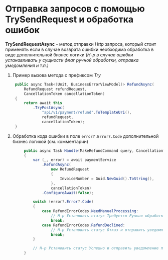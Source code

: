 # Отправка запросов с помощью TrySendRequest и обработка ошибок

**TrySendRequestAsync** -  метод отправки _Http_ запроса, который стоит применять если в случае возврата ошибки необходима обработка в виде дополнительной бизнес логики _(Н-р в случае ошибки устанавливать у сущности флаг ручной обработки, отправка умедомления и т.п.)_

1. Пример вызова метода с префиксом _Try_
   ```csharp
    public async Task<(Unit, BusinessErrorViewModel)> RefundAsync(
        RefundRequest refundRequest,
        CancellationToken cancellationToken)
    {
        return await this
            .TryPostAsync(
                "api/v1/payment/refund".ToTemplateUri(),
                refundRequest,
                cancellationToken);
    }
   ```
2. Обработка кода ошибки в поле `error?.Error?.Code` дополнительной бизнес логикой (см. комментарии)
   ```csharp
        public async Task Handle(MakeRefundCommand query, CancellationToken cancellationToken)
        {
            var (_, error) = await paymentService
                .RefundAsync(
                    new RefundRequest
                    {
                        InvoiceNumber = Guid.NewGuid().ToString(),
                    },
                    cancellationToken)
                .ConfigureAwait(false);

            switch (error?.Error?.Code)
            {
                case RefundErrorCodes.NeedManualProcessing:
                    // Н-р Установить статус Требуется Ручная обработка
                    break;
                case RefundErrorCodes.RefundDeclined:
                    // Н-р Установить статус Отказ и отправить уведомление пользователю
                    break;
            }

            // Н-р Установить статус Успешно и отправить уведомление пользователю
        }
    ```
